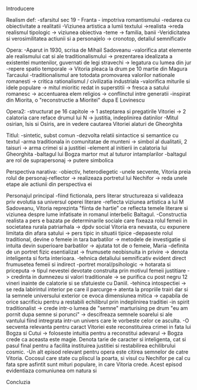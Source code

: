 Introducere

Realism def:
	-sfarsitul sec 19 - Franta - impotriva romantismului
	-redarea cu obiectivitate a realitatii
	-Viziunea artistica a lumii textului ->realista ->reda realismul tipologic -> viziunea obiectiva
	-teme -> familia, banii
	-Veridicitatea si verosimilitatea actiunii si a personajelo -> cronotop, detaliul semnificativ

Opera:
	-Aparut in 1930, scrisa de Mihail Sadoveanu
	-valorifica atat elemente ale realismului cat si ale traditionalismului -> prezentarea idealizata a existentei muntenilor, guvernati de legi stravechi -> legatura cu lumea din jur
	-repere spatio temporale -> Vitoria pleaca la drum pe 10 martie din Magura Tarcaului 
	-traditionalismul are totodata promovarea valorilor nationale romanesti -> critica rationalismul / civilizatia industriala
	-valorifica miturile si idele populare -> mitul mioritic redat in superstitii -> fresca a satului romanesc -> accentuarea elem religios -> conflinctul intre generatii
	-inspirat din Miorita, o "reconstructie a Mioritei" dupa E Lovinescu
	
	
	
Opera2:	
	-structurat pe 16 capitole -> 1 asteptarea si pregatirile Vitoriei -> 2 calatoria care reface drumul lui N -> justitia, indeplinirea datinilor
	-Mitul osirian, Isis si Osiris, are in vedere cautarea Vitoriei alaturi de Gheorghita

Titlul:
	-sintetic, subst comun
	-dezvolta relatii sintactice si semantice cu textul
	-arma traditionala in comunitatae de munteni -> simbol al dualitatii, 2 taisuri -> arma crimei si a justitiei
	-element al initierii in calatoria lui Gheorghita
	-baltagul lui Bogza martor mut al tuturor intamplarilor
	-baltagul are rol de suprapersonaj -> putere simbolica
	
Perspectiva narativa:
	-obiectiv, heterodiegetic
	-unele secvente, Vitoria preia rolul de personaj-reflector -> realizeaza portretul lui Nechifor -> reda unele etape ale actiunii din perspectiva ei

Personajul principal
	-fiind fictionala, pers literar structureaza si valideaza priv evolutia sa universul operei literare
	-reflecta viziunea artistica a lui M Sadoveanu, Vitoria reprezinta "fiinta de hartie" ce reflecta temele literare si viziunea despre lume infatisate in romanul interbelic Baltagul.
	-Constructia realista a pers e bazata pe determinarile sociale care fixeaza rolul femeii in societatea rurala patriarhala -> dpdv social Vitoria era nevasta, cu expunere limitata din afara satului -> pers tipic in situatii tipice
	-depaseste rolul traditional, devine o femeie in tara barbatilor -> metodele de investigatie si intuita devin superioare barbatilor -> ajutata tot de o femeie, Maria
	-definita de un portret fizic esentializat -> frumusete neobisnuita in privire -> denota inteligenta si forta interioara. 
	-tehnica detaliului semnificativ evident direct frumusetea femeii si indirect
	-portret moral/psihologic -> hotarata si priceputa -> tipul nevestei devotate construita prin motivul femeii justitiare -> credinta in dumnezeu si valori traditionale -> se purifica cu post negru 12 vineri inainte de calatorie si se sfatuieste cu Daniil.
	-tehinca intospectiei -> se reda labirintul interior pe care il parcurge-> atenta la propriile trairi dar si la semnele universului exterior ce evoca dimensiunea mitica -> capabila de orice sacrificiu pentru a restabili echilibrul prin indeplinirea traditiei
	-in spirit traditionalist -> crede intr-o lumea de "semne" marturising pe drum "eu am pornit dupa semne si porunci" -> descifreaza semnele soarelui si ale vantului fiind intregrata intr-un univers care le vorbeste celor ce asculta.
	-O secventa relevanta pentru caract Vitoriei este reconstituirea crimei in fata lui Bogza si Cutui -> foloseste intuitia pentru a reconstitui adevarul -> Bogza crede ca aceasta este magie. Denota tarie de caracter si inteligenta, cat si pasul final pentru a facilita instituirea justitiei si restabilirea echilibrului cosmic.
	-Un alt episod relevant pentru opera este citirea semnelor de catre Vitoria. Cocosul care state cu pliscul la poarta, si visul cu Nechifor pe cal cu fata spre asfintit sunt mituri populare, in care Vitoria crede. Acest episod evidentiaza comuniunea om natura si 
	
Concluzia